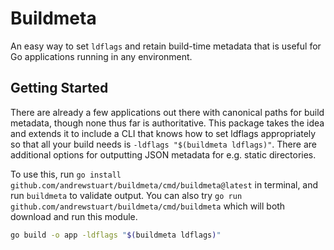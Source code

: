 # Buildmeta

An easy way to set `ldflags` and retain build-time metadata that is useful for
Go applications running in any environment.

## Getting Started

There are already a few applications out there with canonical paths for build
metadata, though none thus far is authoritative. This package takes the idea and
extends it to include a CLI that knows how to set ldflags appropriately so that
all your build needs is `-ldflags "$(buildmeta ldflags)"`. There are additional
options for outputting JSON metadata for e.g. static directories.

To use this, run `go install github.com/andrewstuart/buildmeta/cmd/buildmeta@latest` in
terminal, and run `buildmeta` to validate output. You can also try `go run
github.com/andrewstuart/buildmeta/cmd/buildmeta` which will both download and run this module.

```bash
go build -o app -ldflags "$(buildmeta ldflags)"
```

